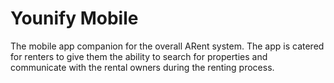 # Younify Mobile

The mobile app companion for the overall ARent system. The app is catered for renters to give them the ability to search for properties and communicate with the rental owners during the renting process.
